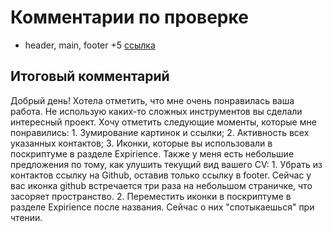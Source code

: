# Комментарии по проверке
* header, main, footer +5
[ссылка](https://stackoverflow.com/questions/20470345/should-the-header-and-footer-tags-be-inside-the-main-tag)
## Итоговый комментарий
Добрый день! Хотела отметить, что мне очень понравилась ваша работа. Не использую каких-то сложных инструментов вы сделали интересный проект. Хочу отметить следующие моменты, которые мне понравились: 1. Зумирование картинок и ссылки; 2. Активность всех указанных контактов; 3. Иконки, которые вы использовали в поскриптуме в разделе Expirience. Также у меня есть небольшие предложения по тому, как улушить текущий вид вашего CV: 1. Убрать из контактов ссылку на Github, оставив только ссылку в footer. Сейчас у вас иконка github встречается три раза на небольшом страничке, что засоряет пространство. 2. Переместить иконки в поскриптуме в разделе Expirience после названия. Сейчас о них "спотыкаешься" при чтении.
